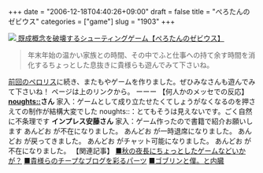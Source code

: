 +++
date = "2006-12-18T04:40:26+09:00"
draft = false
title = "ぺろたんのゼビウス"
categories = ["game"]
slug = "1903"
+++

<a href="http://picup.omocoro.jp/?eid=108" target="_blank"><img src="http://omocoro.jp/images/top-zebiusu.gif">
既成概念を破壊するシューティングゲーム【ぺろたんのゼビウス】</a>
<blockquote>年末年始の温かい家族との時間、その中でふと仕事への持て余す時間を消化するちょっとした息抜きに貴様らも遊んでみて下さいね。</blockquote>
<a href="http://picup.omocoro.jp/?eid=108" target="_blank">前回のペロリス</a>に続き、またもやゲームを作りました。ぜひみなさんも遊んでみて下さいね！
ページは上のリンクから。
ーーー
【何人かのメッセでの反応】
<b><a href="http://noughts.jp/" target="_blank">noughts::</a>さん</b>
家入：ゲームとして成り立たせたくてしょうがなくなるのを押さえての制作が結構大変でした
noughts::：とてもそうは見えないです。ごく自然に不条理です
<b>インプレス安藤さん</b>
家入：ゲーム作ったので書籍で紹介お願いします
あんどお が不在になりました。
あんどお が一時退席になりました。
あんどお が戻ってきました。
あんどお がチャット可能になりました。
あんどお が不在になりました。
【関連記事】
<a href="http://picup.omocoro.jp/?eid=99" target="_blank">■秋の夜長にちょっとしたゲームなどいかが？</a>
<a href="http://picup.omocoro.jp/?eid=69" target="_blank">■貴様らのチープなブログを彩るパーツ</a>
<a href="http://picup.omocoro.jp/?eid=123" target="_blank">■ゴブリンと僕。と内臓</a>
